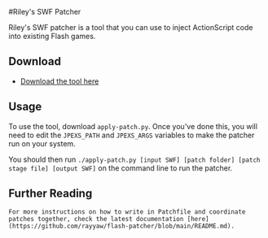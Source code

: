 #Riley's SWF Patcher

Riley's SWF patcher is a tool that you can use to inject ActionScript code into existing Flash games.

## Download

- [Download the tool here](https://github.com/rayyaw/flash-patcher)

## Usage

To use the tool, download `apply-patch.py`. Once you've done this, you will need to edit the `JPEXS_PATH` and `JPEXS_ARGS` variables to make the patcher run on your system.

You should then run `./apply-patch.py [input SWF] [patch folder] [patch stage file] [output SWF]` on the command line to run the patcher.

## Further Reading
	For more instructions on how to write in Patchfile and coordinate patches together, check the latest documentation [here](https://github.com/rayyaw/flash-patcher/blob/main/README.md).
